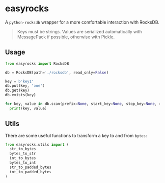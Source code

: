 # easyrocks
A `python-rocksdb` wrapper for a more comfortable interaction with RocksDB.

> Keys must be strings. Values are serialized automatically with MessagePack if possible, otherwise with Pickle.

## Usage
```python
from easyrocks import RocksDB

db = RocksDB(path='./rocksdb', read_only=False)

key = b'key1'
db.put(key, 'one')
db.get(key)
db.exists(key)

for key, value in db.scan(prefix=None, start_key=None, stop_key=None, reversed_scan=False):
  print(key, value)
```

## Utils
There are some useful functions to transform a key to and from `bytes`:
```python
from easyrocks.utils import (
  str_to_bytes
  bytes_to_str
  int_to_bytes
  bytes_to_int
  str_to_padded_bytes
  int_to_padded_bytes
)
```
